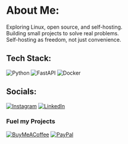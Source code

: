 # About Me:
Exploring Linux, open source, and self-hosting.<br>Building small projects to solve real problems.<br>Self-hosting as freedom, not just convenience.


## Tech Stack:
![Python](https://img.shields.io/badge/python-3670A0?style=flat-square&logo=python&logoColor=ffdd54) ![FastAPI](https://img.shields.io/badge/FastAPI-005571?style=flat-square&logo=fastapi) ![Docker](https://img.shields.io/badge/docker-%230db7ed.svg?style=flat-square&logo=docker&logoColor=white)

## Socials:
[![Instagram](https://img.shields.io/badge/Instagram-%23E4405F.svg?style=flat-square&logo=Instagram&logoColor=white)](https://instagram.com/viraj.sn) [![LinkedIn](https://img.shields.io/badge/LinkedIn-%230077B5.svg?style=flat-square&logo=linkedin&logoColor=white)](https://linkedin.com/in/viraj-shirodkar) 


### Fuel my Projects
  [![BuyMeACoffee](https://img.shields.io/badge/Buy%20Me%20a%20Coffee-ffdd00?style=for-the-badge&logo=buy-me-a-coffee&logoColor=black)](https://buymeacoffee.com/virajshirog) [![PayPal](https://img.shields.io/badge/PayPal-00457C?style=for-the-badge&logo=paypal&logoColor=white)](https://paypal.me/virajs18) 

  
<!-- Proudly created with GPRM ( https://gprm.itsvg.in ) -->
